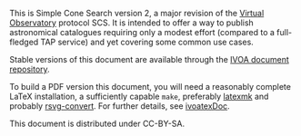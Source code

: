 This is Simple Cone Search version 2, a major revision of the [Virtual
Observatory](https://ivoa.net) protocol SCS.  It is intended to offer
a way to publish astronomical catalogues requiring only a modest effort
(compared to a full-fledged TAP service) and yet covering some common
use cases.

Stable versions of this document are available through the [IVOA
document repository](http://ivoa.net/documents/).

To build a PDF version this document, you will need a reasonably
complete LaTeX installation, a sufficiently capable `make`, preferably
[latexmk](https://personal.psu.edu/~jcc8/software/latexmk/) and probably
[rsvg-convert](https://wiki.gnome.org/Projects/LibRsvg). For further
details, see [ivoatexDoc](https://ivoa.net/documents/Notes/IVOATex/).

This document is distributed under CC-BY-SA.
